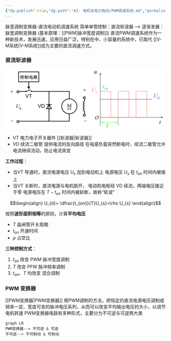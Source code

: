 ```yaml
---
{"dg-publish":true,"dg-path":"A3- 电机及电力拖动/PWM调速系统.md","permalink":"/A3- 电机及电力拖动/PWM调速系统/","dgPassFrontmatter":true,"noteIcon":"","created":"2025-08-02T10:36:28.429+08:00","updated":"2025-08-28T21:53:12.761+08:00"}
---
```


脉宽调制变换器-直流电动机调速系统
简单单管控制：直流斩波器 -->  逐渐发展：脉宽调制变换器 (基本原理：[[PWM\|脉冲宽度调制]])
直流PWM调速系统作为一种新技术，发展迅速，应用日益广泛，特别在中、小容量的系统中，已取代 [[V-M系统\|V-M系统]]成为主要的直流调速方式。
### 直流斩波器
![Pasted image 20240419163600.png](../img/user/Functional%20files/Photo%20Resources/Pasted%20image%2020240419163600.png)

- VT 电力电子开关器件   [[斩波器\|斩波器]]
- VD 续流二极管
	提供电流的反向路径
	在电感负载突然断电时，续流二极管允许电流继续流动，防止电流突变


**工作过程**：
- 当VT 导通时，直流电源电压 $U_{s}$ 加到电动机上
	电源电压 $U_{s}$ 在 $t_{on}$ 时间内被接上
- 当VT 关断时，直流电源与电机脱开，
	电动机电枢经 VD 续流，两端电压接近于零
	电源电压在 $T-t_{on}$ 时间内被斩断，故称“斩波”

$$\begin{align}
U_{d}= \dfrac{t_{on}}{T}U_{s}=\rho U_{s}
\end{align}$$

按照**波形面积相等**的原则，计算**平均电压**
- $T$   晶闸管开关周期
- $t_{on}$   开通时间
- $\rho$     占空比

**三种控制方式**：
1.  $t_{on}$ 改变   PWM  脉冲宽度调制
2.  $T$ 改变     PFW   脉冲频率调制
3.  $t_{on}、T$  均改变    混合调制
### PWM 变换器
[[PWM变换器\|PWM变换器]]
用PWM调制的方法，把恒定的直流电源电压调制成频率一定、宽度可变的脉冲电压系列，从而可以改变平均输出电压的大小，以调节电机转速
PWM变换器电路有多种形式，主要分为不可逆与可逆两大类

```mermaid
graph LR
PWM变换器--> 不可逆 & 可逆
不可逆--> 不可制动 & 可制动
```



